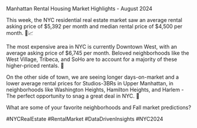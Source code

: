 Manhattan Rental Housing Market Highlights - August 2024

This week, the NYC residential real estate market saw an average rental asking price of $5,392 per month and median rental price of $4,500 per month. 📌📈

The most expensive area in NYC is currently Downtown West, with an average asking price of $6,745 per month. Beloved neighborhoods like the West Village, Tribeca, and SoHo are to account for a majority of these higher-priced rentals. 🏡

On the other side of town, we are seeing longer days-on-market and a lower average rental prices for Studios-3BRs in Upper Manhattan, in neighborhoods like Washington Heights, Hamilton Heights, and Harlem - The perfect opportunity to snag a great deal in NYC. 🔑

What are some of your favorite neighborhoods and Fall market predictions?

#NYCRealEstate #RentalMarket #DataDrivenInsights #NYC2024
